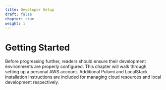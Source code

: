 ```yaml
---
title: Developer Setup
draft: false
chapter: true
weight: 1
---
```


# Getting Started

Before progressing further, readers should ensure their development environments are properly configured. This chapter will walk through setting up a personal AWS account. Additional Pulumi and LocalStack installation instructions are included for managing cloud resources and local development respectively.